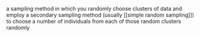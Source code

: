a sampling method in which you randomly choose clusters of data and employ a secondary sampling method (usually [[simple random sampling]]) to choose a number of individuals from each of those random clusters randomly